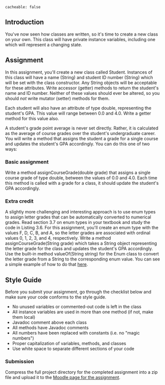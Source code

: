 ```
cacheable: false
```

## Introduction

You've now seen how classes are written, so it's time to create a new class on your own. This class will have private instance variables, including one which will represent a changing state.

## Assignment

In this assignment, you'll create a new class called <span class="codefont">Student</span>. Instances of this class will have a name (String) and student ID number (String) which will be set with the class constructor. Any String objects will be acceptable for these attributes. Write accessor (getter) methods to return the student's name and ID number. Neither of these values should ever be altered, so you should *not* write mutator (setter) methods for them.  

Each student will also have an attribute of type <span class="codefont">double</span>, representing the student's GPA. This value will range between 0.0 and 4.0. Write a getter method for this value also.

A student's grade point average is never set directly. Rather, it is calculated as the average of course grades over the student's undergraduate career. You will write a method that assigns the student a grade for a single course and updates the student's GPA accordingly. You can do this one of two ways:

### Basic assignment

Write a method <span class="codefont">assignCourseGrade(double grade)</span> that assigns a single course grade of type double, between the values of 0.0 and 4.0. Each time this method is called with a grade for a class, it should update the student's GPA accordingly.

### Extra credit

A slightly more challenging and interesting approach is to use <span class="codefont">enum</span> types to assign letter grades that can be automatically converted to numerical grades. Read section 3.7 on <span class="codefont">enum</span> types in your textbook and study the code in Listing 3.6. For this assignment, you'll create an enum type with the values
<span class="codefont">F</span>,
<span class="codefont">D</span>,
<span class="codefont">C</span>,
<span class="codefont">B</span>,
and <span class="codefont">A</span>, so the letter grades are associated with ordinal values 0, 1, 2, 3, and 4, respectively. Write a method <span class="codefont">assignCourseGrade(String grade)</span> which takes a <span class="codefont">String</span> object representing the letter grade for the class and updates the student's GPA accordingly. Use the built-in method <span class="codefont">valueOf(String string)</span> for the <span class="codefont">Enum</span> class to convert the letter grade from a <span class="codefont">String</span> to the corresponding enum value. You can see a simple example of how to do that [here](http://stackoverflow.com/questions/604424/convert-a-string-to-an-enum-in-java).

## Style Guide

Before you submit your assignment, go through the checklist below and make sure your code conforms to the style guide.

* No unused variables or commented-out code is left in the class
* All instance variables are used in more than one method (if not, make them local)
* Javadoc comment above each class
* All methods have Javadoc comments
* All numbers have been replaced with constants (i.e. no "magic numbers")
* Proper capitalization of variables, methods, and classes
* Use white space to separate different sections of your code

### Submission

Compress the full project directory for the completed assignment into a zip file and upload it to the [Moodle page for the assignment](https://moodle.pugetsound.edu/moodle/mod/assign/view.php?id=340430).
